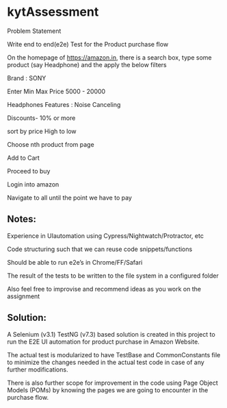 # kytAssessment

Problem Statement

Write end to end(e2e) Test for the Product purchase flow

On the homepage of https://amazon.in, there is a search box, type some product (say Headphone) and the apply the below filters

Brand : SONY

Enter Min Max Price 5000 - 20000

Headphones Features : Noise Canceling

Discounts- 10% or more

sort by price High to low

Choose nth product from page

Add to Cart

Proceed to buy

Login into amazon 

Navigate to all until the point we have to pay 

Notes:
----------------

Experience in UIautomation using Cypress/Nightwatch/Protractor, etc

Code structuring such that we can reuse code snippets/functions

Should be able to run e2e’s in  Chrome/FF/Safari

The result of the tests to be written to the file system in a configured folder

Also feel free to improvise and recommend ideas as you work on the assignment

Solution: 
---------------

A Selenium (v3.1) TestNG (v7.3) based solution is created in this project to run the E2E UI automation for product purchase in Amazon Website.

The actual test is modularized to have TestBase and CommonConstants file to minimize the changes needed in the actual test code in case of any further modifications.

There is also further scope for improvement in the code using Page Object Models (POMs) by knowing the pages we are going to encounter in the purchase flow. 

